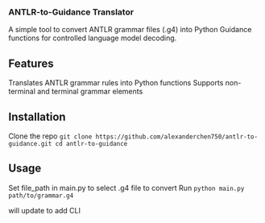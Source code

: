 ### ANTLR-to-Guidance Translator

A simple tool to convert ANTLR grammar files (.g4) into Python Guidance functions for controlled language model decoding.

## Features
  Translates ANTLR grammar rules into Python functions
  Supports non-terminal and terminal grammar elements

## Installation
Clone the repo
`git clone https://github.com/alexanderchen750/antlr-to-guidance.git
cd antlr-to-guidance`

## Usage
Set file_path in main.py to select .g4 file to convert
Run
`python main.py path/to/grammar.g4`

will update to add CLI
  
